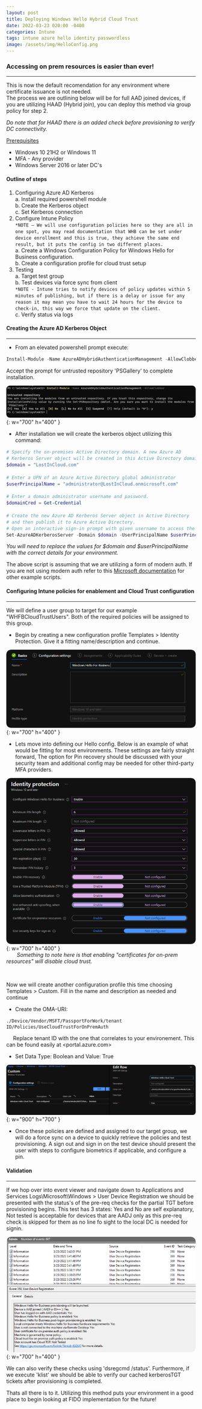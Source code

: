 ```yaml
---
layout: post
title: Deploying Windows Hello Hybrid Cloud Trust
date: 2022-03-23 020:00 -0400
categories: Intune 
tags: intune azure hello identity passwordless 
image: /assets/img/HelloConfig.png
---
```


### Accessing on prem resources is easier than ever!
----  

This is now the default recomendation for any environment where certificate issuance is not needed.  
The process we are outlining below will be for full AAD joined devices, if you are utilizing HAAD (Hybrid join), you can deploy this method via group policy for step 2.  

*Do note that for HAAD there is an added check before provisioning to verify DC connectivity.*

<ins>Prerequisites<ins>  
- Windows 10 21H2 or Windows 11  
- MFA - Any provider  
- Windows Server 2016 or later DC's  

#### Outline of steps  
1.	Configuring Azure AD Kerberos   
    a.	Install required powershell module  
    b.	Create the Kerberos object  
    c.  Set Kerberos connection  
2.	Configure Intune Policy  
    ```*NOTE – We will use configuration policies here so they are all in one spot, you may read documentation that WHB can be set under device enrollment and this is true, they achieve the same end result, but it puts the config in two different places.```  
    a.	Create a Windows Configuration Policy for Windows Hello for Business configuration.  
	b.  Create a configuration profile for cloud trust setup    
3.  Testing  
    a.  Target test group  
    b.  Test devices via force sync from client  
    ```*NOTE - Intune tries to notify devices of policy updates within 5 minutes of publishing, but if there is a delay or issue for any reason it may mean you have to wait 24 hours for the device to check-in, this way we force that update on the client.```   
    c.	Verify status via logs  


#### Creating the Azure AD Kerberos Object  
----  

* From an elevated powershell prompt execute:  
```powershell  
Install-Module -Name AzureADHybridAuthenticationManagement -AllowClobber
```  
Accept the prompt for untrusted repository 'PSGallery' to complete installation.  

![Desktop View](/assets/img/InstallADKerberos.png){: w="700" h="400" } 


* After installation we will create the kerberos object utilizing this command:  

```powershell
# Specify the on-premises Active Directory domain. A new Azure AD
# Kerberos Server object will be created in this Active Directory domain.
$domain = "LostInCloud.com"

# Enter a UPN of an Azure Active Directory global administrator
$userPrincipalName = "administrator@LostInCloud.onmicrosoft.com"

# Enter a domain administrator username and password.
$domainCred = Get-Credential

# Create the new Azure AD Kerberos Server object in Active Directory
# and then publish it to Azure Active Directory.
# Open an interactive sign-in prompt with given username to access the Azure AD.
Set-AzureADKerberosServer -Domain $domain -UserPrincipalName $userPrincipalName -DomainCredential $domainCred
```
*You will need to replace the values for $domain and $userPrincipalName with the correct details for your environment.*  

The above script is assuming that we are utilizing a form of modern auth. If you are not using modern auth refer to this [Microsoft documentation](https://docs.microsoft.com/en-us/azure/active-directory/authentication/howto-authentication-passwordless-security-key-on-premises#example-1-prompt-for-all-credentials) for other example scripts.  

#### Configuring Intune policies for enablement and Cloud Trust configuration 
---- 

 We will define a user group to target for our example "WHFBCloudTrustUsers". Both of the required policies will be assigned to this group.  

 * Begin by creating a new configuration profile Templates > Identity Protection. Give it a fitting name/description and continue.  

 ![Desktop View](/assets/img/HelloCreate.png){: w="700" h="400" }  

 * Lets move into defining our Hello config. Below is an example of what would be fitting for most environments. These settings are fairly straight forward, The option for Pin recovery should be discussed with your security team and additional config may be needed for other third-party MFA providers.

![Desktop View](/assets/img/HelloConfig.png){: w="700" h="400" }  
&ensp;&ensp;&ensp;&ensp;*Something to note here is that enabling "certificates for on-prem resources" will disable cloud trust.*    
  
  &ensp;&ensp;  
  
Now we will create another configuration profile this time choosing Templates > Custom. Fill in the name and description as needed and continue  

* Create the OMA-URI: 
```
./Device/Vendor/MSFT/PassportForWork/tenant ID/Policies/UseCloudTrustForOnPremAuth
```  
&ensp;&ensp; Replace tenant ID with the one that correlates to your environement. This can be found easily at <portal.azure.com>

* Set Data Type: Boolean and Value: True  

![Desktop View](/assets/img/HelloOMA.png){: w="900" h="700" }  

* Once these policies are defined and assigned to our target group, we will do a force sync on a device to quickly retrieve the policies and test provisioning. A sign out and sign in on the test device should present the user with steps to configure biometrics if applicable, and configure a pin.  

#### Validation 
----

If we hop over into event viewer and navigate down to Applications and Services Logs\Microsoft\Windows > User Device Registration we should be presented with the status's of the pre-req checks for the partial TGT before provisioning begins. This test has 3 states: Yes and No are self explanatory, Not tested is acceptable for devices that are AADJ only as this pre-req check is skipped for them as no line fo sight to the local DC is needed for signin.  

![Desktop View](/assets/img/devreg.png){: w="700" h="400" }

We can also verify these checks using 'dsregcmd /status'. Furthermore, if we execute 'klist' we should be able to verify our cached kerberosTGT tickets after provisioning is completed.  

Thats all there is to it. Utilizing this method puts your environment in a good place to begin looking at FIDO implementation for the future!









